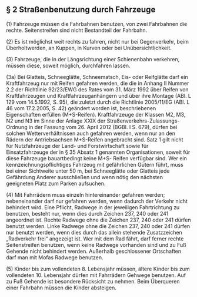 ## § 2 Straßenbenutzung durch Fahrzeuge

(1)
Fahrzeuge müssen die Fahrbahnen benutzen, von zwei Fahrbahnen die rechte.
Seitenstreifen sind nicht Bestandteil der Fahrbahn.

(2)
Es ist möglichst weit rechts zu fahren, nicht nur bei Gegenverkehr, beim Überholtwerden, an Kuppen, in Kurven oder bei Unübersichtlichkeit.

(3)
Fahrzeuge, die in der Längsrichtung einer Schienenbahn verkehren, müssen diese, soweit möglich, durchfahren lassen.

(3a)
Bei Glatteis, Schneeglätte, Schneematsch, Eis- oder Reifglätte darf ein Kraftfahrzeug nur mit Reifen gefahren werden, die die in Anhang II Nummer 2.2 der Richtlinie 92/23/EWG des Rates vom 31. März 1992 über Reifen von Kraftfahrzeugen und Kraftfahrzeuganhängern und über ihre Montage (ABl. L 129 vom 14.5.1992, S. 95), die zuletzt durch die Richtlinie 2005/11/EG (ABl. L 46 vom 17.2.2005, S. 42) geändert worden ist, beschriebenen Eigenschaften erfüllen (M+S-Reifen).
Kraftfahrzeuge der Klassen M2, M3, N2 und N3 im Sinne der Anlage XXIX der Straßenverkehrs-Zulassungs-Ordnung in der Fassung vom 26. April 2012 (BGBl. I S. 679), dürfen bei solchen Wetterverhältnissen auch gefahren werden, wenn nur an den Rädern der Antriebsachsen M+S-Reifen angebracht sind.
Satz 1 gilt nicht für Nutzfahrzeuge der Land- und Forstwirtschaft sowie für Einsatzfahrzeuge der in § 35 Absatz 1 genannten Organisationen, soweit für diese Fahrzeuge bauartbedingt keine M+S- Reifen verfügbar sind.
Wer ein kennzeichnungspflichtiges Fahrzeug mit gefährlichen Gütern führt, muss bei einer Sichtweite unter 50 m, bei Schneeglätte oder Glatteis jede Gefährdung Anderer ausschließen und wenn nötig den nächsten geeigneten Platz zum Parken aufsuchen.

(4)
Mit Fahrrädern muss einzeln hintereinander gefahren werden; nebeneinander darf nur gefahren werden, wenn dadurch der Verkehr nicht behindert wird.
Eine Pflicht, Radwege in der jeweiligen Fahrtrichtung zu benutzen, besteht nur, wenn dies durch Zeichen 237, 240 oder 241 angeordnet ist.
Rechte Radwege ohne die Zeichen 237, 240 oder 241 dürfen benutzt werden.
Linke Radwege ohne die Zeichen 237, 240 oder 241 dürfen nur benutzt werden, wenn dies durch das allein stehende Zusatzzeichen „Radverkehr frei“ angezeigt ist.
Wer mit dem Rad fährt, darf ferner rechte Seitenstreifen benutzen, wenn keine Radwege vorhanden sind und zu Fuß Gehende nicht behindert werden.
Außerhalb geschlossener Ortschaften darf man mit Mofas Radwege benutzen.

(5) Kinder bis zum vollendeten 8. Lebensjahr müssen, ältere Kinder bis zum vollendeten 10. Lebensjahr dürfen mit Fahrrädern Gehwege benutzen. Auf zu Fuß Gehende ist besondere Rücksicht zu nehmen. Beim Überqueren einer Fahrbahn müssen die Kinder absteigen.
